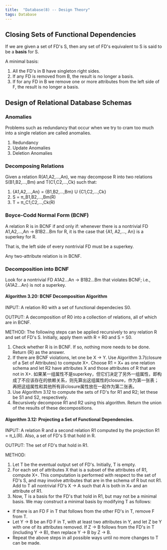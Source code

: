 ```yaml
---
title:  "Database(8) -- Design Theory"
tags: Database
---
```


## Closing Sets of Functional Dependencies

If we are given a set of FD's S, then any set of FD's equivalent to S is said to be a **basis** for S.

A minimal basis:

1. All the FD's in B have singleton right sides.
2. If any FD is removed from B, the result is no longer a basis.
3. If for any FD in B we remove one or more attributes from the left side of F, the result is no longer a basis.

## Design of Relational Database Schemas

### Anomalies

Problems such as redundancy that occur when we try to cram too much into a single relation are called anomalies.

1. Redundancy
2. Update Anomalies
3. Deletion Anomalies

### Decomposing Relations

Given a relation R(A1,A2,...,An), we may decompose R into two relations S(B1,B2,...,Bm) and T(C1,C2,...,Ck) such that:

1. {A1,A2,...,An} = {B1,B2,...,Bm} U {C1,C2,...,Ck}
2. S = π_B1,B2,...,Bm(R)
3. T = π_C1,C2,...,Ck(R)

### Boyce-Codd Normal Form (BCNF)

A relation R is in BCNF if and only if: whenever there is a nontrivial FD A1,A2,...,An -> B1B2...Bm for R, it is the case that {A1, A2,..., An} is a superkey for R.

That is, the left side of every nontrivial FD must be a superkey.

Any two-attribute relation is in BCNF.

### Decomposition into BCNF

Look for a nontrivial FD A1A2...An -> B1B2...Bm that violates BCNF; i.e., {A1A2...An} is not a superkey.

#### Algorithm 3.20: BCNF Decomposition Algorithm

INPUT: A relation R0 with a set of functional dependecies S0.

OUTPUT: A decomposition of R0 into a collection of relations, all of which are in BCNF.

METHOD: The following steps can be applied recursively to any relation R and set of FD's S. Initially, apply them with R = R0 and S = S0.
1. Check whether R is in BCNF. If so, nothing more needs to be done. Return {R} as the answer.
2. If there are BCNF violations, let one be X -> Y. Use Algorithm 3.7(closure of a Set of Attributes) to compute X+. Choose R1 = X+ as one relation schema and let R2 have attributes X and those attributes of R that are not in X+. 如果某一组属性不是superkey，但它们决定了另外一组属性，即构成了不应该存在的依赖关系，则先算出这组属性的closure，作为第一张表；再把这组属性和其他所有非closure属性放在一起作为第二张表。
3. Use Algorithm 3.12 to compute the sets of FD's for R1 and R2; let these be S1 and S2, respectively.
4. Recursively decompose R1 and R2 using this algorithm. Return the union of the results of these decompositions.

#### Algorithm 3.12: Projecting a Set of Functional Dependencies.

INPUT: A relation R and a second relation R1 computed by the projection R1 = π_L(R). Also, a set of FD's S that hold in R.

OUTPUT: The set of FD's that hold in R1.

METHOD:
1. Let T be the eventual output set of FD's. Initially, T is empty.
2. For each set of attributes X that is a subset of the attributes of R1, compute X+. This computation is performed with respect to the set of FD's S, and may involve attributes that are in the schema of R but not R1. Add to T all nontrivial FD's X -> A such that A is both in X+ and an attribute of R1.
3. Now, T is a basis for the FD's that hold in R1, but may not be a minimal basis. We may construct a minimal basis by modifying T as follows:

* If there is an FD F in T that follows from the other FD's in T, remove F from T.
* Let Y -> B be an FD F in T, with at least two attributes in Y, and let Z be Y with one of its attributes removed. If Z -> B follows from the FD's in T (including Y -> B), then replace Y -> B by Z -> B.
* Repeat the above steps in all possible ways until no more changes to T can be made.

